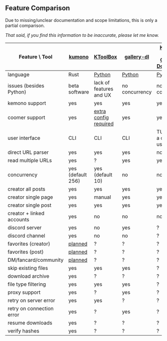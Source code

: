 
## Feature Comparison

Due to missing/unclear documentation and scope limitations, this is only a partial comparison.

*That said, if you find this information to be inaccurate, please let me know.*

| Feature \ Tool            | [kumono][kmn]      | [KToolBox][ktb]                | [gallery-dl][gdl] | [Kemono-and-Coomer-Downloader][kacd] |
| ------------------------- | ------------------ | ------------------------------ | ----------------- | ------------------------------------ |
| language                  | Rust               | [Python][ktb-py]               | [Python][gdl-py]  | [Python][kacd-py]                    |
| issues (besides Python)   | beta software      | lack of features and UX        | no concurrency    | no concurrency                       |
| kemono support            | yes                | yes                            | yes               | yes                                  |
| coomer support            | yes                | [extra config required][ktb-c] | yes               | yes                                  |
| user interface            | CLI                | CLI                            | CLI               | TUI (kind of a chore to use)         |
| direct URL parser         | yes                | yes                            | yes               | no                                   |
| read multiple URLs        | yes                | ?                              | yes               | yes                                  |
| concurrency               | yes (default 256)  | yes (default 10)               | no                | no                                   |
| creator all posts         | yes                | yes                            | yes               | yes                                  |
| creator single page       | yes                | manual                         | yes               | yes                                  |
| creator single post       | yes                | yes                            | yes               | yes                                  |
| creator + linked accounts | yes                | no                             | no                | no                                   |
| discord server            | yes                | no                             | yes               | ?                                    |
| discord channel           | yes                | no                             | no                | ?                                    |
| favorites (creator)       | [planned][favs]    | ?                              | ?                 | ?                                    |
| favorites (post)          | [planned][favs]    | ?                              | ?                 | ?                                    |
| DM/fancard/community      | [planned][dms-etc] | ?                              | ?                 | ?                                    |
| skip existing files       | yes                | yes                            | yes               | ?                                    |
| download archive          | yes                | ?                              | ?                 | ?                                    |
| file type filtering       | yes                | yes                            | yes               | ?                                    |
| proxy support             | yes                | ?                              | yes               | ?                                    |
| retry on server error     | yes                | yes                            | ?                 | ?                                    |
| retry on connection error | yes                | ?                              | yes               | ?                                    |
| resume downloads          | yes                | ?                              | ?                 | ?                                    |
| verify hashes             | yes                | ?                              | ?                 | ?                                    |

<!-- | use original file name    | no (TBD?)         | ?                              | ?                 | ?                                    | -->
<!-- | advanced renaming options | no (TBD?)         | yes                            | ?                 | ?                                    | -->

<!-- link definitions -->

[kmn]: https://github.com/APT37/kumono

[ktb]: https://github.com/Ljzd-PRO/KToolBox
[ktb-py]: https://github.com/Ljzd-PRO/KToolBox/issues?q=is%3Aissue%20python
[ktb-c]: https://ktoolbox.readthedocs.io/latest/coomer/

[gdl]: https://github.com/mikf/gallery-dl
[gdl-py]: https://github.com/mikf/gallery-dl/issues?q=is%3Aissue%20python

[kacd]: https://github.com/e43b/Kemono-and-Coomer-Downloader
[kacd-py]: https://github.com/e43b/Kemono-and-Coomer-Downloader/issues?q=is%3Aissue%20python

[favs]: https://github.com/APT37/kumono/issues/5
[dms-etc]: https://github.com/APT37/kumono/issues/3